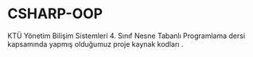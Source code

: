 # CSHARP-OOP
KTÜ Yönetim Bilişim Sistemleri 4. Sınıf Nesne Tabanlı Programlama dersi kapsamında yapmış olduğumuz proje kaynak kodları
.
